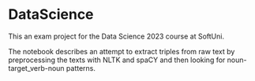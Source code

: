 # DataScience
This an exam project for the Data Science 2023 course at SoftUni.

The notebook describes an attempt to extract triples from raw text by preprocessing the texts with NLTK and spaCY and then looking for noun-target_verb-noun patterns.
